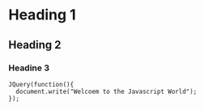 # Heading 1

## Heading 2

### Headine 3

```
JQuery(function(){
  document.write("Welcoem to the Javascript World");
});
```
